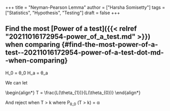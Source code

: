 +++
title = "Neyman-Pearson Lemma"
author = ["Harsha Somisetty"]
tags = ["Statistics", "Hypothesis", "Testing"]
draft = false
+++

## Find the most [Power of a test]({{< relref "20211016172954-power_of_a_test.md" >}}) when comparing {#find-the-most-power-of-a-test--20211016172954-power-of-a-test-dot-md--when-comparing}

H_0 = &theta;_0
H_a = &theta;_a

We can let

\begin{align\*}
T = \frac{L(\theta\_{1})}{L(\theta\_{0})}
\end{align\*}

And reject when T &gt; k where P<sub>&theta;_0</sub> (T &gt; k) = &alpha;